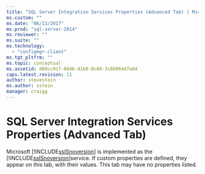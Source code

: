 ```yaml
---
title: "SQL Server Integration Services Properties (Advanced Tab) | Microsoft Docs"
ms.custom: ""
ms.date: "06/13/2017"
ms.prod: "sql-server-2014"
ms.reviewer: ""
ms.suite: ""
ms.technology: 
  - "configmgr-client"
ms.tgt_pltfrm: ""
ms.topic: conceptual
ms.assetid: d89cc01f-084b-41b0-8c60-3c6b964d7ad4
caps.latest.revision: 11
author: stevestein
ms.author: sstein
manager: craigg
---
```

# SQL Server Integration Services Properties (Advanced Tab)
  Microsoft [!INCLUDE[ssISnoversion](../../includes/ssisnoversion-md.md)] is implemented as the [!INCLUDE[ssISnoversion](../../includes/ssisnoversion-md.md)]service. If custom properties are defined, they appear on this tab, with their values. This tab may have no properties listed.  
  
  
